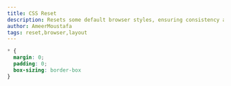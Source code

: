 ```yaml
---
title: CSS Reset
description: Resets some default browser styles, ensuring consistency across browsers.
author: AmeerMoustafa
tags: reset,browser,layout
---
```


```css
* {
  margin: 0;
  padding: 0;
  box-sizing: border-box
}
```
